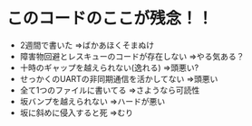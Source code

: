 # このコードのここが残念！！
* 2週間で書いた ⇒ばかあほくそまぬけ
* 障害物回避とレスキューのコードが存在しない ⇒やる気ある？
* 十時のギャップを越えられない(逸れる) ⇒頭悪い?
* せっかくのUARTの非同期通信を活かしてない ⇒頭悪い
* 全て1つのファイルに書いてる ⇒さようなら可読性
* 坂バンプを越えられない ⇒ハードが悪い
* 坂に斜めに侵入すると死 ⇒むり
